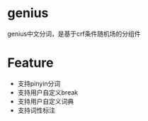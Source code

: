 genius
========
genius中文分词，是基于crf条件随机场的分组件


Feature
========

* 支持pinyin分词
* 支持用户自定义break
* 支持用户自定义词典
* 支持词性标注
